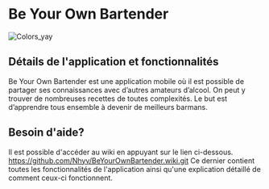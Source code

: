 # Be Your Own Bartender
![Colors_yay](https://user-images.githubusercontent.com/49006747/161283481-bc4b3176-289d-4e9f-823c-b89177bc5fab.png)

## Détails de l'application et fonctionnalités
Be Your Own Bartender est une application mobile où il est possible de partager ses connaissances avec d’autres amateurs d’alcool. On peut y trouver de nombreuses recettes de toutes complexités. Le but est d’apprendre tous ensemble à devenir de meilleurs barmans. 

## Besoin d'aide?
Il est possible d'accéder au wiki en appuyant sur le lien ci-dessous. <br/>
https://github.com/Nhyv/BeYourOwnBartender.wiki.git
Ce dernier contient toutes les fonctionnalités de l'application ainsi qu'une explication détaillé de comment ceux-ci fonctionnent.
